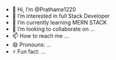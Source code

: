 - 👋 Hi, I’m @Prathame1220
- 👀 I’m interested in full Stack Developer 
- 🌱 I’m currently learning MERN STACK
- 💞️ I’m looking to collaborate on ...
- 📫 How to reach me ...
- 😄 Pronouns: ...
- ⚡ Fun fact: ...

<!---
Prathame1220/Prathame1220 is a ✨ special ✨ repository because its `README.md` (this file) appears on your GitHub profile.
You can click the Preview link to take a look at your changes.
--->
